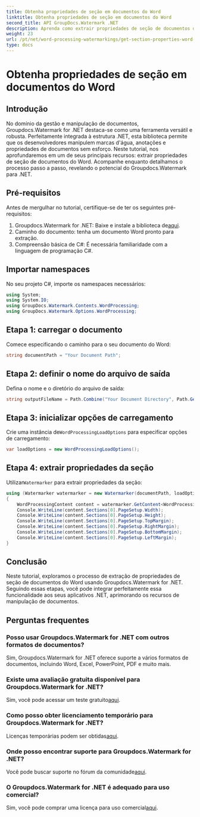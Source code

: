 ```yaml
---
title: Obtenha propriedades de seção em documentos do Word
linktitle: Obtenha propriedades de seção em documentos do Word
second_title: API GroupDocs.Watermark .NET
description: Aprenda como extrair propriedades de seção de documentos do Word usando Groupdocs para .NET. Aprimore seus recursos de manipulação de documentos sem esforço.
weight: 23
url: /pt/net/word-processing-watermarkings/get-section-properties-word-docs/
type: docs
---
```

# Obtenha propriedades de seção em documentos do Word

## Introdução
No domínio da gestão e manipulação de documentos, Groupdocs.Watermark for .NET destaca-se como uma ferramenta versátil e robusta. Perfeitamente integrada à estrutura .NET, esta biblioteca permite que os desenvolvedores manipulem marcas d'água, anotações e propriedades de documentos sem esforço. Neste tutorial, nos aprofundaremos em um de seus principais recursos: extrair propriedades de seção de documentos do Word. Acompanhe enquanto detalhamos o processo passo a passo, revelando o potencial do Groupdocs.Watermark para .NET.
## Pré-requisitos
Antes de mergulhar no tutorial, certifique-se de ter os seguintes pré-requisitos:
1.  Groupdocs.Watermark for .NET: Baixe e instale a biblioteca de[aqui](https://releases.groupdocs.com/Watermark/net/).
2. Caminho do documento: tenha um documento Word pronto para extração.
3. Compreensão básica de C#: É necessária familiaridade com a linguagem de programação C#.

## Importar namespaces
No seu projeto C#, importe os namespaces necessários:
```csharp
using System;
using System.IO;
using GroupDocs.Watermark.Contents.WordProcessing;
using GroupDocs.Watermark.Options.WordProcessing;
```
## Etapa 1: carregar o documento
Comece especificando o caminho para o seu documento do Word:
```csharp
string documentPath = "Your Document Path";
```
## Etapa 2: definir o nome do arquivo de saída
Defina o nome e o diretório do arquivo de saída:
```csharp
string outputFileName = Path.Combine("Your Document Directory", Path.GetFileName(documentPath));
```
## Etapa 3: inicializar opções de carregamento
 Crie uma instância de`WordProcessingLoadOptions` para especificar opções de carregamento:
```csharp
var loadOptions = new WordProcessingLoadOptions();
```
## Etapa 4: extrair propriedades da seção
 Utilizar`Watermarker` para extrair propriedades da seção:
```csharp
using (Watermarker watermarker = new Watermarker(documentPath, loadOptions))
{
    WordProcessingContent content = watermarker.GetContent<WordProcessingContent>();
    Console.WriteLine(content.Sections[0].PageSetup.Width);
    Console.WriteLine(content.Sections[0].PageSetup.Height);
    Console.WriteLine(content.Sections[0].PageSetup.TopMargin);
    Console.WriteLine(content.Sections[0].PageSetup.RightMargin);
    Console.WriteLine(content.Sections[0].PageSetup.BottomMargin);
    Console.WriteLine(content.Sections[0].PageSetup.LeftMargin);
}
```

## Conclusão
Neste tutorial, exploramos o processo de extração de propriedades de seção de documentos do Word usando Groupdocs.Watermark for .NET. Seguindo essas etapas, você pode integrar perfeitamente essa funcionalidade aos seus aplicativos .NET, aprimorando os recursos de manipulação de documentos.
## Perguntas frequentes
### Posso usar Groupdocs.Watermark for .NET com outros formatos de documentos?
Sim, Groupdocs.Watermark for .NET oferece suporte a vários formatos de documentos, incluindo Word, Excel, PowerPoint, PDF e muito mais.
### Existe uma avaliação gratuita disponível para Groupdocs.Watermark for .NET?
 Sim, você pode acessar um teste gratuito[aqui](https://releases.groupdocs.com/).
### Como posso obter licenciamento temporário para Groupdocs.Watermark for .NET?
 Licenças temporárias podem ser obtidas[aqui](https://purchase.groupdocs.com/temporary-license/).
### Onde posso encontrar suporte para Groupdocs.Watermark for .NET?
 Você pode buscar suporte no fórum da comunidade[aqui](https://forum.groupdocs.com/c/watermark/19).
### O Groupdocs.Watermark for .NET é adequado para uso comercial?
 Sim, você pode comprar uma licença para uso comercial[aqui](https://purchase.groupdocs.com/buy).